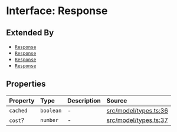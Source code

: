 # Interface: Response

## Extended By

- [`Response`](../../Chat/interfaces/Response.md)
- [`Response`](../../Completion/interfaces/Response.md)
- [`Response`](../../Embedding/interfaces/Response.md)
- [`Response`](../../SparseVector/interfaces/Response.md)

## Properties

| Property | Type | Description | Source |
| :------ | :------ | :------ | :------ |
| `cached` | `boolean` | - | [src/model/types.ts:36](https://github.com/dexaai/llm-tools/blob/98f7fd5/src/model/types.ts#L36) |
| `cost`? | `number` | - | [src/model/types.ts:37](https://github.com/dexaai/llm-tools/blob/98f7fd5/src/model/types.ts#L37) |
